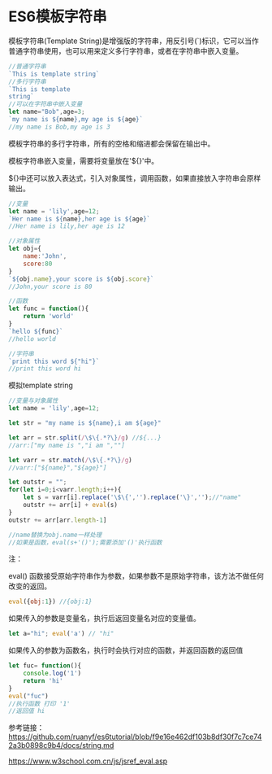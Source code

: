 # ES6模板字符串

 模板字符串(Template String)是增强版的字符串，用反引号(`)标识，它可以当作普通字符串使用，也可以用来定义多行字符串，或者在字符串中嵌入变量。 

```javascript
//普通字符串
`This is template string`
//多行字符串
`This is template 
string`
//可以在字符串中嵌入变量
let name="Bob",age=3;
`my name is ${name},my age is ${age}`
//my name is Bob,my age is 3
```

模板字符串的多行字符串，所有的空格和缩进都会保留在输出中。

模板字符串嵌入变量，需要将变量放在'${}'中。

${}中还可以放入表达式，引入对象属性，调用函数，如果直接放入字符串会原样输出。

```javascript
//变量
let name = 'lily',age=12;
`Her name is ${name},her age is ${age}`
//Her name is lily,her age is 12

//对象属性
let obj={
    name:'John',
    score:80
}
`${obj.name},your score is ${obj.score}`
//John,your score is 80

//函数
let func = function(){
    return 'world'
}
`hello ${func}`
//hello world

//字符串
`print this word ${"hi"}`
//print this word hi
```

模拟template string

```javascript
//变量与对象属性
let name = 'lily',age=12;

let str = "my name is ${name},i am ${age}"

let arr = str.split(/\$\{.*?\}/g) //${...}
//arr:["my name is ","i am ",""]

let varr = str.match(/\$\{.*?\}/g)
//varr:["${name}","${age}"]

let outstr = "";
for(let i=0;i<varr.length;i++){
    let s = varr[i].replace('\$\{','').replace('\}','');//"name"
    outstr += arr[i] + eval(s)
}
outstr += arr[arr.length-1]

//name替换为obj.name一样处理
//如果是函数，eval(s+'()');需要添加'()'执行函数

```

注：

 eval() 函数接受原始字符串作为参数，如果参数不是原始字符串，该方法不做任何改变的返回。 

```javascript
eval({obj:1}) //{obj:1}
```

如果传入的参数是变量名，执行后返回变量名对应的变量值。

```javascript
let a="hi"; eval('a') // "hi"
```

如果传入的参数为函数名，执行时会执行对应的函数，并返回函数的返回值

```javascript
let fuc= function(){
    console.log('1')
    return 'hi'
}
eval("fuc")
//执行函数 打印 '1'
//返回值 hi
```



参考链接：https://github.com/ruanyf/es6tutorial/blob/f9e16e462df103b8df30f7c7ce742a3b0898c9b4/docs/string.md

https://www.w3school.com.cn/js/jsref_eval.asp